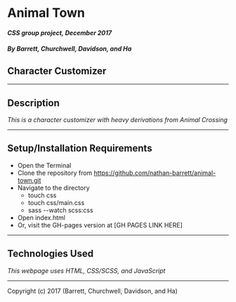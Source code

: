 # **Animal Town**
#### _CSS group project, December 2017_
#### _By Barrett, Churchwell, Davidson, and Ha_
## Character Customizer

---
## Description
_This is a character customizer with heavy derivations from Animal Crossing_

---
## Setup/Installation Requirements
- Open the Terminal
- Clone the repository from https://github.com/nathan-barrett/animal-town.git
- Navigate to the directory
  - touch css
  - touch css/main.css
  - sass --watch scss:css
- Open index.html
- Or, visit the GH-pages version at [GH PAGES LINK HERE]

---
## Technologies Used
_This webpage uses HTML, CSS/SCSS, and JavaScript_

---

Copyright (c) 2017 (Barrett, Churchwell, Davidson, and Ha)

